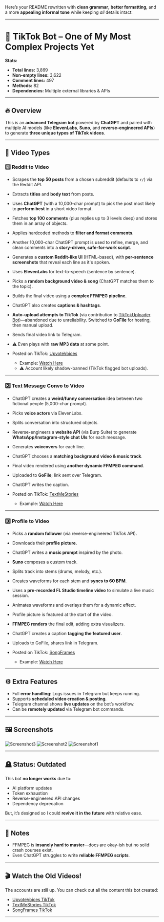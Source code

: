Here’s your README rewritten with **clean grammar**, **better formatting**, and a more **appealing informal tone** while keeping *all* details intact:

---

# 🚀 TikTok Bot – One of My Most Complex Projects Yet

**Stats:**

* **Total lines:** 3,869
* **Non-empty lines:** 3,622
* **Comment lines:** 497
* **Methods:** 82
* **Dependencies:** Multiple external libraries & APIs

---

## 🔥 Overview

This is an **advanced Telegram bot** powered by **ChatGPT** and paired with multiple AI models (like **ElevenLabs**, **Suno**, and **reverse-engineered APIs**) to generate **three unique types of TikTok videos**.

---

## 🎥 Video Types

### 1️⃣ Reddit to Video

* Scrapes the **top 50 posts** from a chosen subreddit (defaults to `r/`) via the Reddit API.
* Extracts **titles** and **body text** from posts.
* Uses **ChatGPT** (with a 10,000-char prompt) to pick the post most likely to **perform best** in a short video format.
* Fetches **top 100 comments** (plus replies up to 3 levels deep) and stores them in an array of objects.
* Applies hardcoded methods to **filter and format comments**.
* Another 10,000-char ChatGPT prompt is used to refine, merge, and clean comments into a **story-driven, safe-for-work script**.
* Generates a **custom Reddit-like UI** (HTML-based), with **per-sentence screenshots** that reveal each line as it's spoken.
* Uses **ElevenLabs** for text-to-speech (sentence by sentence).
* Picks a **random background video & song** (ChatGPT matches them to the topic).
* Builds the final video using a **complex FFMPEG pipeline**.
* ChatGPT also creates **captions & hashtags**.
* **Auto-upload attempts to TikTok** (via contribution to [TikTokUploader Bot](https://github.com/wkaisertexas/tiktok-uploader))—abandoned due to unreliability. Switched to **GoFile** for hosting, then manual upload.
* Sends final video link to Telegram.
* ⚠️ Even plays with **raw MP3 data** at some point.
* Posted on TikTok: [UpvoteVoices](https://www.tiktok.com/@upvotevoices)

  * Example: [Watch Here](https://www.tiktok.com/@upvotevoices/video/7365241679189724459)
  * ⚠️ Account likely shadow-banned (TikTok flagged bot uploads).

---

### 2️⃣ Text Message Convo to Video

* ChatGPT creates a **weird/funny conversation** idea between two fictional people (5,000-char prompt).
* Picks **voice actors** via ElevenLabs.
* Splits conversation into structured objects.
* Reverse-engineers a **website API** (via Burp Suite) to generate **WhatsApp/Instagram-style chat UIs** for each message.
* Generates **voiceovers** for each line.
* ChatGPT chooses a **matching background video & music track**.
* Final video rendered using **another dynamic FFMPEG command**.
* Uploaded to **GoFile**; link sent over Telegram.
* ChatGPT writes the caption.
* Posted on TikTok: [TextMeStories](https://www.tiktok.com/@textmestories8)

  * Example: [Watch Here](https://www.tiktok.com/@textmestories8/video/7447537722253675782)

---

### 3️⃣ Profile to Video

* Picks a **random follower** (via reverse-engineered TikTok API).
* Downloads their **profile picture**.
* ChatGPT writes a **music prompt** inspired by the photo.
* **Suno** composes a custom track.
* Splits track into stems (drums, melody, etc.).
* Creates waveforms for each stem and **syncs to 60 BPM**.
* Uses a **pre-recorded FL Studio timeline video** to simulate a live music session.
* Animates waveforms and overlays them for a dynamic effect.
* Profile picture is featured at the start of the video.
* **FFMPEG renders** the final edit, adding extra visualizers.
* ChatGPT creates a caption **tagging the featured user**.
* Uploads to GoFile, shares link in Telegram.
* Posted on TikTok: [SongFrames](https://www.tiktok.com/@upvotevoices_)

  * Example: [Watch Here](https://www.tiktok.com/@upvotevoices_/video/7369872164159343915)

---

## ⚙️ Extra Features

* Full **error handling**: Logs issues in Telegram but keeps running.
* Supports **scheduled video creation & posting**.
* Telegram channel shows **live updates** on the bot’s workflow.
* Can be **remotely updated** via Telegram bot commands.

---

## 🖼️ Screenshots

![Screenshot3](https://github.com/user-attachments/assets/a4d18eaa-acfe-4bcd-bcf0-6c12e844c0da)
![Screenshot2](https://github.com/user-attachments/assets/269aba49-671e-4eb3-b43f-75400e701b5b)
![Screenshot1](https://github.com/user-attachments/assets/aedc2b16-cc8c-408d-aca1-41ef5bafd8b2)

---

## 🪦 Status: Outdated

This bot **no longer works** due to:

* AI platform updates
* Token exhaustion
* Reverse-engineered API changes
* Dependency deprecation

But, it’s designed so I could **revive it in the future** with relative ease.

---

## 🤯 Notes

* FFMPEG is **insanely hard to master**—docs are okay-ish but no solid crash courses exist.
* Even ChatGPT struggles to write **reliable FFMPEG scripts**.

---

## 🎬 Watch the Old Videos!

The accounts are still up. You can check out all the content this bot created:

* [UpvoteVoices TikTok](https://www.tiktok.com/@upvotevoices)
* [TextMeStories TikTok](https://www.tiktok.com/@textmestories8)
* [SongFrames TikTok](https://www.tiktok.com/@upvotevoices_)

---
